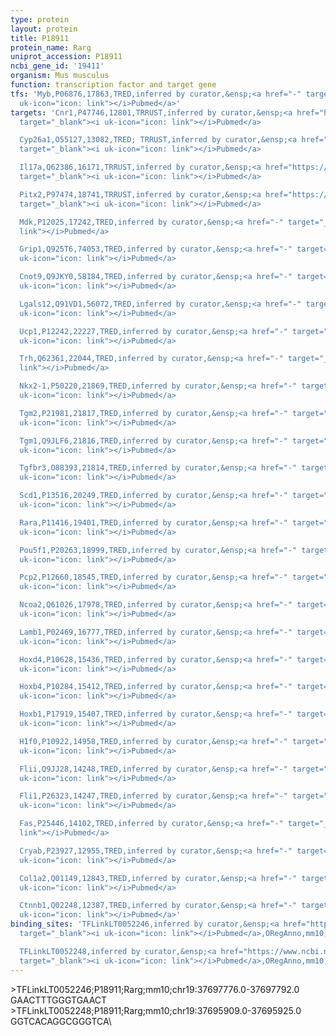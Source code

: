 ```yaml
---
type: protein
layout: protein
title: P18911
protein_name: Rarg
uniprot_accession: P18911
ncbi_gene_id: '19411'
organism: Mus musculus
function: transcription factor and target gene
tfs: 'Myb,P06876,17863,TRED,inferred by curator,&ensp;<a href="-" target="_blank"><i
  uk-icon="icon: link"></i>Pubmed</a>'
targets: 'Cnr1,P47746,12801,TRRUST,inferred by curator,&ensp;<a href="https://www.ncbi.nlm.nih.gov/pubmed/?term=20410309%5Buid%5D"
  target="_blank"><i uk-icon="icon: link"></i>Pubmed</a>

  Cyp26a1,O55127,13082,TRED; TRRUST,inferred by curator,&ensp;<a href="https://www.ncbi.nlm.nih.gov/pubmed/?term=9442090%5Buid%5D"
  target="_blank"><i uk-icon="icon: link"></i>Pubmed</a>

  Il17a,Q62386,16171,TRRUST,inferred by curator,&ensp;<a href="https://www.ncbi.nlm.nih.gov/pubmed/?term=21061434%5Buid%5D"
  target="_blank"><i uk-icon="icon: link"></i>Pubmed</a>

  Pitx2,P97474,18741,TRRUST,inferred by curator,&ensp;<a href="https://www.ncbi.nlm.nih.gov/pubmed/?term=20122913%5Buid%5D"
  target="_blank"><i uk-icon="icon: link"></i>Pubmed</a>

  Mdk,P12025,17242,TRED,inferred by curator,&ensp;<a href="-" target="_blank"><i uk-icon="icon:
  link"></i>Pubmed</a>

  Grip1,Q925T6,74053,TRED,inferred by curator,&ensp;<a href="-" target="_blank"><i
  uk-icon="icon: link"></i>Pubmed</a>

  Cnot9,Q9JKY0,58184,TRED,inferred by curator,&ensp;<a href="-" target="_blank"><i
  uk-icon="icon: link"></i>Pubmed</a>

  Lgals12,Q91VD1,56072,TRED,inferred by curator,&ensp;<a href="-" target="_blank"><i
  uk-icon="icon: link"></i>Pubmed</a>

  Ucp1,P12242,22227,TRED,inferred by curator,&ensp;<a href="-" target="_blank"><i
  uk-icon="icon: link"></i>Pubmed</a>

  Trh,Q62361,22044,TRED,inferred by curator,&ensp;<a href="-" target="_blank"><i uk-icon="icon:
  link"></i>Pubmed</a>

  Nkx2-1,P50220,21869,TRED,inferred by curator,&ensp;<a href="-" target="_blank"><i
  uk-icon="icon: link"></i>Pubmed</a>

  Tgm2,P21981,21817,TRED,inferred by curator,&ensp;<a href="-" target="_blank"><i
  uk-icon="icon: link"></i>Pubmed</a>

  Tgm1,Q9JLF6,21816,TRED,inferred by curator,&ensp;<a href="-" target="_blank"><i
  uk-icon="icon: link"></i>Pubmed</a>

  Tgfbr3,O88393,21814,TRED,inferred by curator,&ensp;<a href="-" target="_blank"><i
  uk-icon="icon: link"></i>Pubmed</a>

  Scd1,P13516,20249,TRED,inferred by curator,&ensp;<a href="-" target="_blank"><i
  uk-icon="icon: link"></i>Pubmed</a>

  Rara,P11416,19401,TRED,inferred by curator,&ensp;<a href="-" target="_blank"><i
  uk-icon="icon: link"></i>Pubmed</a>

  Pou5f1,P20263,18999,TRED,inferred by curator,&ensp;<a href="-" target="_blank"><i
  uk-icon="icon: link"></i>Pubmed</a>

  Pcp2,P12660,18545,TRED,inferred by curator,&ensp;<a href="-" target="_blank"><i
  uk-icon="icon: link"></i>Pubmed</a>

  Ncoa2,Q61026,17978,TRED,inferred by curator,&ensp;<a href="-" target="_blank"><i
  uk-icon="icon: link"></i>Pubmed</a>

  Lamb1,P02469,16777,TRED,inferred by curator,&ensp;<a href="-" target="_blank"><i
  uk-icon="icon: link"></i>Pubmed</a>

  Hoxd4,P10628,15436,TRED,inferred by curator,&ensp;<a href="-" target="_blank"><i
  uk-icon="icon: link"></i>Pubmed</a>

  Hoxb4,P10284,15412,TRED,inferred by curator,&ensp;<a href="-" target="_blank"><i
  uk-icon="icon: link"></i>Pubmed</a>

  Hoxb1,P17919,15407,TRED,inferred by curator,&ensp;<a href="-" target="_blank"><i
  uk-icon="icon: link"></i>Pubmed</a>

  H1f0,P10922,14958,TRED,inferred by curator,&ensp;<a href="-" target="_blank"><i
  uk-icon="icon: link"></i>Pubmed</a>

  Flii,Q9JJ28,14248,TRED,inferred by curator,&ensp;<a href="-" target="_blank"><i
  uk-icon="icon: link"></i>Pubmed</a>

  Fli1,P26323,14247,TRED,inferred by curator,&ensp;<a href="-" target="_blank"><i
  uk-icon="icon: link"></i>Pubmed</a>

  Fas,P25446,14102,TRED,inferred by curator,&ensp;<a href="-" target="_blank"><i uk-icon="icon:
  link"></i>Pubmed</a>

  Cryab,P23927,12955,TRED,inferred by curator,&ensp;<a href="-" target="_blank"><i
  uk-icon="icon: link"></i>Pubmed</a>

  Col1a2,Q01149,12843,TRED,inferred by curator,&ensp;<a href="-" target="_blank"><i
  uk-icon="icon: link"></i>Pubmed</a>

  Ctnnb1,Q02248,12387,TRED,inferred by curator,&ensp;<a href="-" target="_blank"><i
  uk-icon="icon: link"></i>Pubmed</a>'
binding_sites: 'TFLinkLT0052246,inferred by curator,&ensp;<a href="https://www.ncbi.nlm.nih.gov/pubmed/?term=18971253%5Buid%5D"
  target="_blank"><i uk-icon="icon: link"></i>Pubmed</a>,ORegAnno,mm10,chr19,37697776,37697792,-

  TFLinkLT0052248,inferred by curator,&ensp;<a href="https://www.ncbi.nlm.nih.gov/pubmed/?term=18971253%5Buid%5D"
  target="_blank"><i uk-icon="icon: link"></i>Pubmed</a>,ORegAnno,mm10,chr19,37695909,37695925,+'
---
```

\>TFLinkLT0052246;P18911;Rarg;mm10;chr19:37697776.0-37697792.0\GAACTTTGGGTGAACT\\>TFLinkLT0052248;P18911;Rarg;mm10;chr19:37695909.0-37695925.0\GGTCACAGGCGGGTCA\